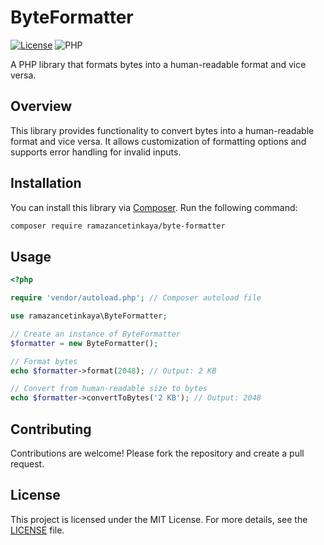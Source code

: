 # ByteFormatter

[![License](https://img.shields.io/badge/license-MIT-blue.svg)](LICENSE.md)
![PHP](https://img.shields.io/badge/php-%3E%3D%208.0-8892BF.svg)

A PHP library that formats bytes into a human-readable format and vice versa.

## Overview

This library provides functionality to convert bytes into a human-readable format and vice versa. It allows customization of formatting options and supports error handling for invalid inputs.

## Installation

You can install this library via [Composer](https://getcomposer.org/). Run the following command:

```bash
composer require ramazancetinkaya/byte-formatter
```

## Usage

```php
<?php

require 'vendor/autoload.php'; // Composer autoload file

use ramazancetinkaya\ByteFormatter;

// Create an instance of ByteFormatter
$formatter = new ByteFormatter();

// Format bytes
echo $formatter->format(2048); // Output: 2 KB

// Convert from human-readable size to bytes
echo $formatter->convertToBytes('2 KB'); // Output: 2048
```

## Contributing

Contributions are welcome! Please fork the repository and create a pull request.

## License

This project is licensed under the MIT License. For more details, see the [LICENSE](LICENSE) file.
